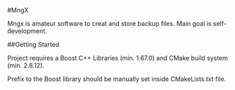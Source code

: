 #MngX

Mngx is amateur software to creat and store backup files.
Main goal is self-development.

##Getting Started

Project requires a Boost C++ Libraries (min. 1.67.0)
and CMake build system (min. 2.8.12).

Prefix to the Boost library should be manually set
inside CMakeLists.txt file.

